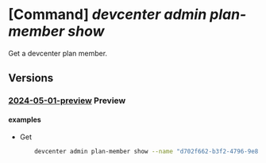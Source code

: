 # [Command] _devcenter admin plan-member show_

Get a devcenter plan member.

## Versions

### [2024-05-01-preview](/Resources/mgmt-plane/L3N1YnNjcmlwdGlvbnMve30vcmVzb3VyY2Vncm91cHMve30vcHJvdmlkZXJzL21pY3Jvc29mdC5kZXZjZW50ZXIvcGxhbnMve30vbWVtYmVycy97fQ==/2024-05-01-preview.xml) **Preview**

<!-- mgmt-plane /subscriptions/{}/resourcegroups/{}/providers/microsoft.devcenter/plans/{}/members/{} 2024-05-01-preview -->

#### examples

- Get
    ```bash
        devcenter admin plan-member show --name "d702f662-b3f2-4796-9e8c-13c22378ced3" --plan-name "ContosoPlan" --resource-group "rg1"
    ```

